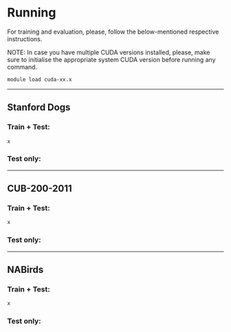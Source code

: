 # Running

For training and evaluation, please, follow the below-mentioned respective instructions.

NOTE: In case you have multiple CUDA versions installed, please, make sure to initialise the appropriate system CUDA version before running any command.
```bash
module load cuda-xx.x
```

<hr />


## Stanford Dogs

### Train + Test:

```bash
x
```

### Test only:


<hr />


## CUB-200-2011

### Train + Test:

```bash
x
```

### Test only:


<hr />


## NABirds

### Train + Test:

```bash
x
```

### Test only:

